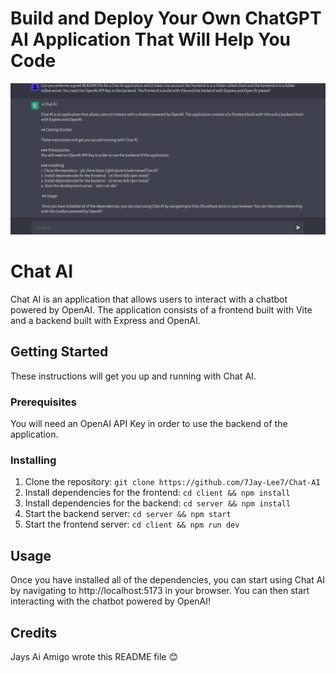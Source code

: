 # Build and Deploy Your Own ChatGPT AI Application That Will Help You Code
![Open AI CodeGPT](Chat-AI.png)

# Chat AI

Chat AI is an application that allows users to interact with a chatbot powered by OpenAI. The application consists of a frontend built with Vite and a backend built with Express and OpenAI.

## Getting Started

These instructions will get you up and running with Chat AI. 

### Prerequisites 
You will need an OpenAI API Key in order to use the backend of the application. 

### Installing 
1. Clone the repository: `git clone https://github.com/7Jay-Lee7/Chat-AI` 
2. Install dependencies for the frontend: `cd client && npm install` 
3. Install dependencies for the backend: `cd server && npm install` 
4. Start the backend server: `cd server && npm start` 
5. Start the frontend server: `cd client && npm run dev`

 ## Usage 

 Once you have installed all of the dependencies, you can start using Chat AI by navigating to http://localhost:5173 in your browser. You can then start interacting with the chatbot powered by OpenAI!
 
 ## Credits
 Jays Ai Amigo wrote this README file 😊
